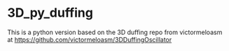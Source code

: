 # 3D_py_duffing
This is a python version based on the 3D duffing repo from victormeloasm at https://github.com/victormeloasm/3DDuffingOscillator
